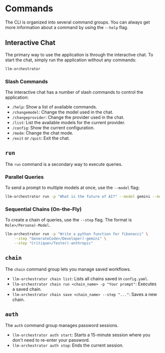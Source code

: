 # Commands

The CLI is organized into several command groups. You can always get more information about a command by using the `--help` flag.

## Interactive Chat

The primary way to use the application is through the interactive chat. To start the chat, simply run the application without any commands:

```bash
llm-orchestrator
```

### Slash Commands

The interactive chat has a number of slash commands to control the application:

-   `/help`: Show a list of available commands.
-   `/changemodel`: Change the model used in the chat.
-   `/changeprovider`: Change the provider used in the chat.
-   `/list`: List the available models for the current provider.
-   `/config`: Show the current configuration.
-   `/mode`: Change the chat mode.
-   `/exit` or `/quit`: Exit the chat.

## `run`

The `run` command is a secondary way to execute queries.

### Parallel Queries

To send a prompt to multiple models at once, use the `--model` flag:

```bash
llm-orchestrator run -p "What is the future of AI?" --model gemini --model anthropic
```

### Sequential Chains (On-the-Fly)

To create a chain of queries, use the `--step` flag. The format is `Role>/Persona)-Model`.

```bash
llm-orchestrator run -p "Write a python function for fibonacci" \
    --step "GenerateCode>/Developer)-gemini" \
    --step "Critique>/Tester)-anthropic"
```

## `chain`

The `chain` command group lets you manage saved workflows.

-   `llm-orchestrator chain list`: Lists all chains saved in `config.yaml`.
-   `llm-orchestrator chain run <chain_name> -p "Your prompt"`: Executes a saved chain.
-   `llm-orchestrator chain save <chain_name> --step "..."`: Saves a new chain.

## `auth`

The `auth` command group manages password sessions.

-   `llm-orchestrator auth start`: Starts a 15-minute session where you don't need to re-enter your password.
-   `llm-orchestrator auth stop`: Ends the current session.
